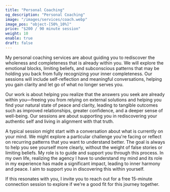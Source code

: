 ```yaml
---
title: "Personal Coaching"
og_description: "Personal Coaching"
image: "/images/services/coach.webp"
image_pos: "object-[50%_10%]"
price: "$200 / 90 minute session"
weight: 10
enable: true
draft: false
---
```

My personal coaching services are about guiding you to rediscover the wholeness and completeness that is already within you. We will explore the emotional blocks, limiting beliefs, and subconscious patterns that may be holding you back from fully recognizing your inner completeness. Our sessions will include self-reflection and meaningful conversations, helping you gain clarity and let go of what no longer serves you. 

Our work is about helping you realize that the answers you seek are already within you—freeing you from relying on external solutions and helping you find your natural state of peace and clarity, leading to tangible outcomes such as improved relationships, greater confidence, and a deeper sense of well-being. Our sessions are about supporting you in rediscovering your authentic self and living in alignment with that truth.

A typical session might start with a conversation about what is currently on your mind. We might explore a particular challenge you're facing or reflect on recurring patterns that you want to understand better. The goal is always to help you see yourself more clearly, without the weight of false stories or limiting beliefs. My role is to guide and support you through this process. In my own life, realizing the agency I have to understand my mind and its role in my experience has made a significant impact, leading to inner harmony and peace. I aim to support you in discovering this within yourself.

If this resonates with you, I invite you to reach out for a free 15-minute connection session to explore if we're a good fit for this journey together.

